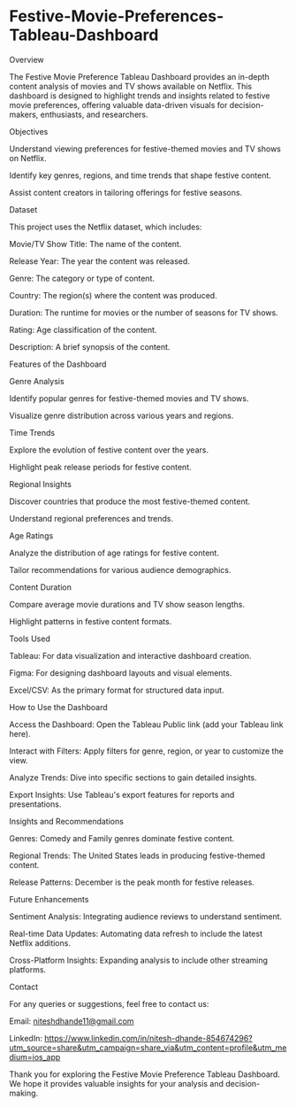 # Festive-Movie-Preferences-Tableau-Dashboard
Overview

The Festive Movie Preference Tableau Dashboard provides an in-depth content analysis of movies and TV shows available on Netflix. This dashboard is designed to highlight trends and insights related to festive movie preferences, offering valuable data-driven visuals for decision-makers, enthusiasts, and researchers.

Objectives

Understand viewing preferences for festive-themed movies and TV shows on Netflix.

Identify key genres, regions, and time trends that shape festive content.

Assist content creators in tailoring offerings for festive seasons.

Dataset

This project uses the Netflix dataset, which includes:

Movie/TV Show Title: The name of the content.

Release Year: The year the content was released.

Genre: The category or type of content.

Country: The region(s) where the content was produced.

Duration: The runtime for movies or the number of seasons for TV shows.

Rating: Age classification of the content.

Description: A brief synopsis of the content.

Features of the Dashboard

Genre Analysis

Identify popular genres for festive-themed movies and TV shows.

Visualize genre distribution across various years and regions.

Time Trends

Explore the evolution of festive content over the years.

Highlight peak release periods for festive content.

Regional Insights

Discover countries that produce the most festive-themed content.

Understand regional preferences and trends.

Age Ratings

Analyze the distribution of age ratings for festive content.

Tailor recommendations for various audience demographics.

Content Duration

Compare average movie durations and TV show season lengths.

Highlight patterns in festive content formats.

Tools Used

Tableau: For data visualization and interactive dashboard creation.

Figma: For designing dashboard layouts and visual elements.

Excel/CSV: As the primary format for structured data input.

How to Use the Dashboard

Access the Dashboard: Open the Tableau Public link (add your Tableau link here).

Interact with Filters: Apply filters for genre, region, or year to customize the view.

Analyze Trends: Dive into specific sections to gain detailed insights.

Export Insights: Use Tableau's export features for reports and presentations.

Insights and Recommendations

Genres: Comedy and Family genres dominate festive content.

Regional Trends: The United States leads in producing festive-themed content.

Release Patterns: December is the peak month for festive releases.

Future Enhancements

Sentiment Analysis: Integrating audience reviews to understand sentiment.

Real-time Data Updates: Automating data refresh to include the latest Netflix additions.

Cross-Platform Insights: Expanding analysis to include other streaming platforms.

Contact

For any queries or suggestions, feel free to contact us:

Email: niteshdhande11@gmail.com

LinkedIn: https://www.linkedin.com/in/nitesh-dhande-854674296?utm_source=share&utm_campaign=share_via&utm_content=profile&utm_medium=ios_app



Thank you for exploring the Festive Movie Preference Tableau Dashboard. We hope it provides valuable insights for your analysis and decision-making.
